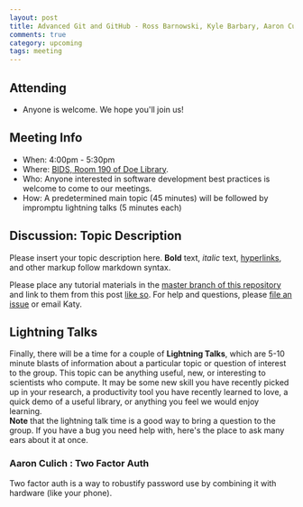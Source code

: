 ```yaml
---
layout: post
title: Advanced Git and GitHub - Ross Barnowski, Kyle Barbary, Aaron Culich, Katy Huff
comments: true
category: upcoming
tags: meeting
---
```


## Attending

- Anyone is welcome. We hope you'll join us!

## Meeting Info

- When: 4:00pm - 5:30pm
- Where: [BIDS, Room 190 of Doe Library](https://bids.berkeley.edu).
- Who: Anyone interested in software development best practices is welcome to come to our meetings.
- How: A predetermined main topic (45 minutes) will be followed by impromptu lightning talks (5 minutes each)

## Discussion: Topic Description

Please insert your topic description here. **Bold** text, _italic_ text, 
[hyperlinks](www.google.com), and other markup follow markdown syntax. 

Please place any tutorial materials in the 
[master branch of this repository](https://github.com/thehackerwithin/berkeley/tree/master) 
and link to them from this post 
[like so](https://github.com/thehackerwithin/berkeley/tree/master/IPython). 
For help 
and questions, please 
[file an issue](https://github.com/thehackerwithin/berkeley/issues/new) 
or email Katy.


## Lightning Talks

Finally, there will be a time for a couple of **Lightning Talks**, which are 
5-10 minute blasts of information about a particular topic or question of 
interest to the group.  This topic can be anything useful, new, or interesting 
to scientists who compute. It may be some new skill you have recently picked up 
in your research, a productivity tool you have recently learned to love, a 
quick demo of a useful library, or anything you feel we would enjoy learning.  
**Note** that the lightning talk time is a good way to bring a question to the 
group. If you have a bug you need help with, here's the place to ask many ears 
about it at once.  


### Aaron Culich : Two Factor Auth

Two factor auth is a way to robustify password use by combining it with 
hardware (like your phone). 

